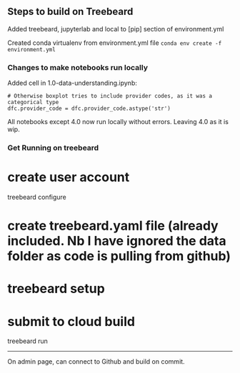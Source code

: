 ## Steps to build on Treebeard

Added treebeard, jupyterlab and local to [pip] section of environment.yml

Created conda virtualenv from environment.yml file
`conda env create -f environment.yml`

### Changes to make notebooks run locally

Added cell in 1.0-data-understanding.ipynb:
```
# Otherwise boxplot tries to include provider codes, as it was a categorical type
dfc.provider_code = dfc.provider_code.astype('str')
```

All notebooks except 4.0 now run locally without errors. Leaving 4.0 as it is wip.

### Get Running on treebeard

# create user account
treebeard configure

# create treebeard.yaml file (already included. Nb I have ignored the data folder as code is pulling from github)
# treebeard setup

# submit to cloud build
treebeard run

---

On admin page, can connect to Github and build on commit.
